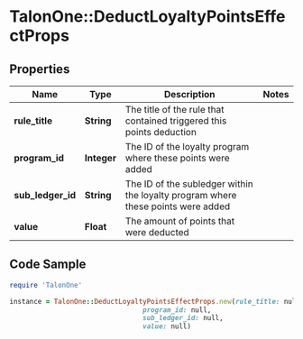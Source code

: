 # TalonOne::DeductLoyaltyPointsEffectProps

## Properties

Name | Type | Description | Notes
------------ | ------------- | ------------- | -------------
**rule_title** | **String** | The title of the rule that contained triggered this points deduction | 
**program_id** | **Integer** | The ID of the loyalty program where these points were added | 
**sub_ledger_id** | **String** | The ID of the subledger within the loyalty program where these points were added | 
**value** | **Float** | The amount of points that were deducted | 

## Code Sample

```ruby
require 'TalonOne'

instance = TalonOne::DeductLoyaltyPointsEffectProps.new(rule_title: null,
                                 program_id: null,
                                 sub_ledger_id: null,
                                 value: null)
```


